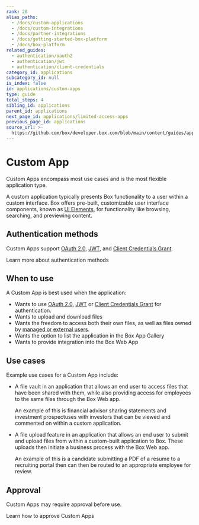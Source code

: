 ```yaml
---
rank: 20
alias_paths:
  - /docs/custom-applications
  - /docs/custom-integrations
  - /docs/partner-integrations
  - /docs/getting-started-box-platform
  - /docs/box-platform
related_guides:
  - authentication/oauth2
  - authentication/jwt
  - authentication/client-credentials
category_id: applications
subcategory_id: null
is_index: false
id: applications/custom-apps
type: guide
total_steps: 4
sibling_id: applications
parent_id: applications
next_page_id: applications/limited-access-apps
previous_page_id: applications
source_url: >-
  https://github.com/box/developer.box.com/blob/main/content/guides/applications/custom-apps.md
---
```

# Custom App

Custom Apps encompass most use cases and is the most flexible application type.

A custom application typically presents Box functionality to a user within a
custom interface. Box offers pre-built, customizable user interface components,
known as [UI Elements][uie], for functionality like browsing, searching, and
previewing content.

## Authentication methods

Custom Apps support [OAuth 2.0][oauth2], [JWT][jwt], and
[Client Credentials Grant][cc].

<CTA to='g://authentication/select'>

Learn more about authentication methods

</CTA>

## When to use

A Custom App is best used when the application:

- Wants to use [OAuth 2.0][oauth2], [JWT][jwt] or 
 [Client Credentials Grant][cc] for authentication.
- Wants to upload and download files
- Wants the freedom to access both their own files, as well as files owned by
  [managed or external users][users].
- Wants the option to list the application in the Box App Gallery
- Wants to provide integration into the Box Web App

## Use cases

Example use cases for a Custom App include:

- A file vault in an application that allows an end user to access files that
  have been shared with them, while also providing access for employees to the
  same files through the Box Web app.

  An example of this is financial advisor sharing statements and investment
  prospectuses with investors that can be viewed and commented on within a 
  custom application.

- A file upload feature in an application that allows an end user to submit and
  upload files from within a custom-built application to Box. These uploads then
  initiate a business process with the Box Web app.

  An example of this is a candidate submitting a PDF of a resume to a
  recruiting portal then can then be routed to an appropriate employee for
  review.

## Approval

Custom Apps may require approval before use.

<CTA to='g://authorization/custom-app-approval'>

Learn how to approve Custom Apps

</CTA>

[oauth2]: g://authentication/oauth2
[jwt]: g://authentication/jwt
[cc]: g://authentication/client-credentials/
[uie]: g://embed/ui-elements/
[users]: g;//getting-started/user-types/managed-users/